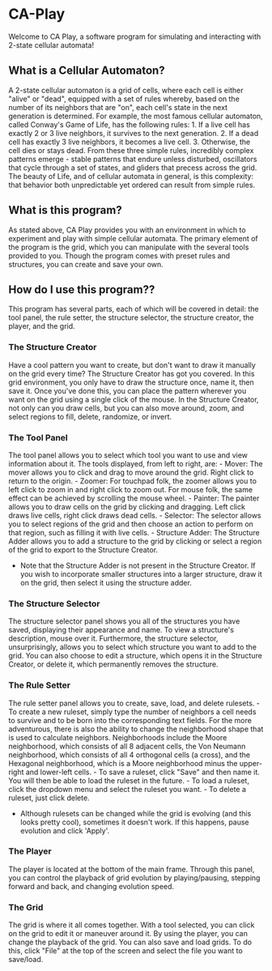 # CA-Play
Welcome to CA Play, a software program for simulating and interacting with 2-state cellular automata!

## What is a Cellular Automaton?

A 2-state cellular automaton is a grid of cells, where each cell is either "alive" or "dead", equipped with a set 
of rules whereby, based on the number of its neighbors that are "on", each cell's state in the next generation 
is determined. For example, the most famous cellular automaton, called Conway's Game of Life, has the following 
rules:
	1. If a live cell has exactly 2 or 3 live neighbors, it survives to the next generation.
	2. If a dead cell has exactly 3 live neighbors, it becomes a live cell.
	3. Otherwise, the cell dies or stays dead.
From these three simple rules, incredibly complex patterns emerge - stable patterns that endure unless disturbed,
oscillators that cycle through a set of states, and gliders that precess across the grid. The beauty of Life,
and of cellular automata in general, is this complexity: that behavior both unpredictable yet ordered can result
from simple rules.

## What is this program?

As stated above, CA Play provides you with an environment in which to experiment and play with simple cellular
automata. The primary element of the program is the grid, which you can manipulate with the several tools provided
to you. Though the program comes with preset rules and structures, you can create and save your own.

## How do I use this program??

This program has several parts, each of which will be covered in detail: the tool panel, the rule setter,
the structure selector, the structure creator, the player, and the grid.


### The Structure Creator

Have a cool pattern you want to create, but don't want to draw it manually on the grid every time? The 
Structure Creator has got you covered. In this grid environment, you only have to draw the structure once,
name it, then save it. Once you've done this, you can place the pattern wherever you want on the grid using
a single click of the mouse. In the Structure Creator, not only can you draw cells, but you can also move around,
zoom, and select regions to fill, delete, randomize, or invert.

### The Tool Panel

The tool panel allows you to select which tool you want to use and view information about it. The tools displayed, 
from left to right, are:
	- Mover: The mover allows you to click and drag to move around the grid. Right click to return to the origin.
	- Zoomer: For touchpad folk, the zoomer allows you to left click to zoom in and right click to zoom out. For mouse folk, the same effect can be achieved by scrolling the mouse wheel.
	- Painter: The painter allows you to draw cells on the grid by clicking and dragging. Left click draws live cells, right click draws dead cells.
	- Selector: The selector allows you to select regions of the grid and then choose an action to perform on that region, such as filling it with live cells.
	- Structure Adder: The Structure Adder allows you to add a structure to the grid by clicking or select a region of the grid to export to the Structure Creator.
* Note that the Structure Adder is not present in the Structure Creator. If you wish to incorporate smaller structures
  into a larger structure, draw it on the grid, then select it using the structure adder.

### The Structure Selector

The structure selector panel shows you all of the structures you have saved, displaying their appearance and name. To view a
structure's description, mouse over it. Furthermore, the structure selector, unsurprisingly, allows you to select which
structure you want to add to the grid. You can also choose to edit a structure, which opens it in the Structure Creator,
or delete it, which permanently removes the structure.

### The Rule Setter

The rule setter panel allows you to create, save, load, and delete rulesets. 
      - To create a new ruleset, simply type the number of neighbors a cell needs to survive and to be born into the 
	corresponding text fields. For the more adventurous, there is also the ability to change the neighborhood shape that 
	is used to calculate neighbors. Neighborhoods include the Moore neighborhood, which consists of all 8 adjacent cells, 
	the Von Neumann neighborhood, which consists of all 4 orthogonal cells (a cross), and the Hexagonal neighborhood, 
	which is a Moore neighborhood minus the upper-right and lower-left cells. 
      - To save a ruleset, click "Save" and then name it. You will then be able to load the ruleset in the future.
      - To load a ruleset, click the dropdown menu and select the ruleset you want.
      - To delete a ruleset, just click delete.
* Although rulesets can be changed while the grid is evolving (and this looks pretty cool), sometimes it doesn't work. If this
  happens, pause evolution and click 'Apply'.

### The Player

The player is located at the bottom of the main frame. Through this panel, you can control the playback of grid evolution
by playing/pausing, stepping forward and back, and changing evolution speed.

### The Grid

The grid is where it all comes together. With a tool selected, you can click on the grid to edit it or maneuver around it.
By using the player, you can change the playback of the grid. You can also save and load grids. To do this, click "File"
at the top of the screen and select the file you want to save/load.
